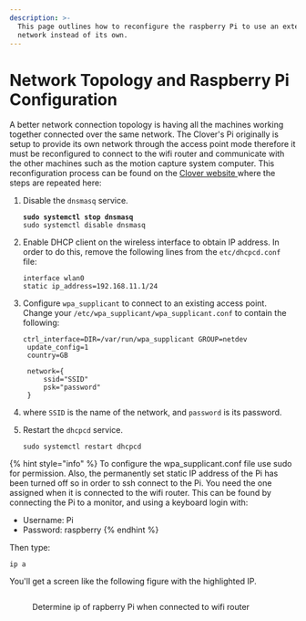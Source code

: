 ```yaml
---
description: >-
  This page outlines how to reconfigure the raspberry Pi to use an external
  network instead of its own.
---
```


# Network Topology and Raspberry Pi Configuration

A better network connection topology is having all the machines working together connected over the same network. The Clover's Pi originally is setup to provide its own network through the access point mode therefore it must be reconfigured to connect to the wifi router and communicate with the other machines such as the motion capture system computer. This reconfiguration process can be found on the [Clover website ](https://clover.coex.tech/en/network.html#switching-adapter-to-the-client-mode)where the steps are repeated here:

1.  Disable the `dnsmasq` service.&#x20;

    <pre class="language-shell-session"><code class="lang-shell-session"><strong>sudo systemctl stop dnsmasq
    </strong>sudo systemctl disable dnsmasq
    </code></pre>
2.  Enable DHCP client on the wireless interface to obtain IP address. In order to do this, remove the following lines from the `etc/dhcpcd.conf` file:&#x20;

    ```
    interface wlan0
    static ip_address=192.168.11.1/24
    ```
3.  Configure `wpa_supplicant` to connect to an existing access point. Change your `/etc/wpa_supplicant/wpa_supplicant.conf` to contain the following:&#x20;

    ```
    ctrl_interface=DIR=/var/run/wpa_supplicant GROUP=netdev
     update_config=1
     country=GB

     network={
         ssid="SSID"
         psk="password"
     }
    ```
4. where `SSID` is the name of the network, and `password` is its password.
5.  Restart the `dhcpcd` service.

    ```
    sudo systemctl restart dhcpcd
    ```

{% hint style="info" %}
To configure the wpa\_supplicant.conf file use sudo for permission. Also, the permanently set static IP address of the Pi has been turned off so in order to ssh connect to the Pi. You need the one assigned when it is connected to the wifi router. This can be found by connecting the Pi to a monitor, and using a keyboard login with:

* Username: Pi
* Password: raspberry
{% endhint %}

Then type:

```
ip a
```

You'll get a screen like the following figure with the highlighted IP.

<figure><img src="../../.gitbook/assets/ip_a_shot_edit (1).png" alt=""><figcaption><p>Determine ip of rapberry Pi when connected to wifi router</p></figcaption></figure>
